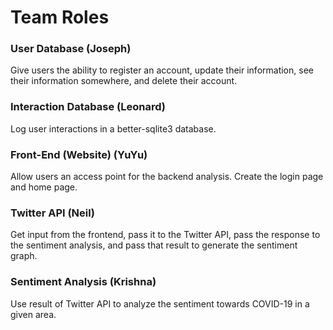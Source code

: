 # Team Roles

### User Database (Joseph)

Give users the ability to register an account, update their information, see their information somewhere, and delete their account.


### Interaction Database (Leonard)

Log user interactions in a better-sqlite3 database.


### Front-End (Website) (YuYu)

Allow users an access point for the backend analysis. Create the login page and home page.


### Twitter API (Neil)

Get input from the frontend, pass it to the Twitter API, pass the response to the sentiment analysis, and pass that result to generate the sentiment graph. 


### Sentiment Analysis (Krishna)

Use result of Twitter API to analyze the sentiment towards COVID-19 in a given area.